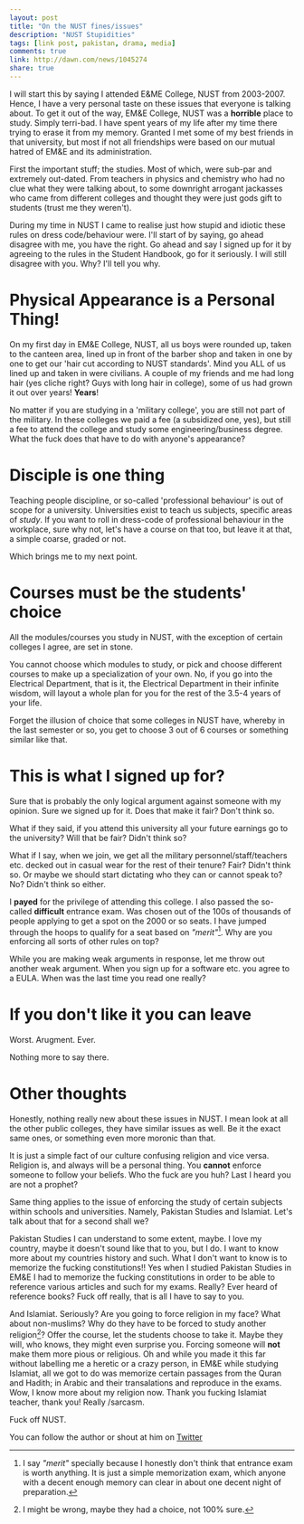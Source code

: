 ```yaml
---
layout: post
title: "On the NUST fines/issues"
description: "NUST Stupidities"
tags: [link post, pakistan, drama, media]
comments: true
link: http://dawn.com/news/1045274  
share: true
---
```


I will start this by saying I attended E&ME College, NUST from 2003-2007. Hence, I have a very personal taste on these issues that everyone is talking about. To get it out of the way, EM&E College, NUST was a **horrible** place to study. Simply terri-bad. I have spent years of my life after my time there trying to erase it from my memory. Granted I met some of my best friends in that university, but most if not all friendships were based on our mutual hatred of EM&E and its administration.

First the important stuff; the studies. Most of which, were sub-par and extremely out-dated. From teachers in physics and chemistry who had no clue what they were talking about, to some downright arrogant jackasses who came from different colleges and thought they were just gods gift to students (trust me they weren't).

During my time in NUST I came to realise just how stupid and idiotic these rules on dress code/behaviour were. I'll start of by saying, go ahead disagree with me, you have the right. Go ahead and say I signed up for it by agreeing to the rules in the Student Handbook, go for it seriously. I will still disagree with you. Why? I'll tell you why.

# Physical Appearance is a Personal Thing!

On my first day in EM&E College, NUST, all us boys were rounded up, taken to the canteen area, lined up in front of the barber shop and taken in one by one to get our 'hair cut according to NUST standards'. Mind you ALL of us lined up and taken in were civilians. A couple of my friends and me had long hair (yes cliche right? Guys with long hair in college), some of us had grown it out over years! **Years**!

No matter if you are studying in a 'military college', you are still not part of the military. In these colleges we paid a fee (a subsidized one, yes), but still a fee to attend the college and study some engineering/business degree. What the fuck does that have to do with anyone's appearance? 

# Disciple is one thing

Teaching people discipline, or so-called 'professional behaviour' is out of scope for a university. Universities exist to teach us subjects, specific areas of *study*. If you want to roll in dress-code of professional behaviour in the workplace, sure why not, let's have a course on that too, but leave it at that, a simple coarse, graded or not.

Which brings me to my next point.

# Courses must be the students' choice

All the modules/courses you study in NUST, with the exception of certain colleges I agree, are set in stone.

You cannot choose which modules to study, or pick and choose different courses to make up a specialization of your own. No, if you go into the Electrical Department, that is it, the Electrical Department in their infinite wisdom, will layout a whole plan for you for the rest of the 3.5-4 years of your life.

Forget the illusion of choice that some colleges in NUST have, whereby in the last semester or so, you get to choose 3 out of 6 courses or something similar like that.

# This is what I signed up for?

Sure that is probably the only logical argument against someone with my opinion. Sure we signed up for it. Does that make it fair? Don't think so.

What if they said, if you attend this university all your future earnings go to the university? Will that be fair? Didn't think so?

What if I say, when we join, we get all the military personnel/staff/teachers etc. decked out in casual wear for the rest of their tenure? Fair? Didn't think so. Or maybe we should start dictating who they can or cannot speak to? No? Didn't think so either.

I **payed** for the privilege of attending this college. I also passed the so-called **difficult** entrance exam. Was chosen out of the 100s of thousands of people applying to get a spot on the 2000 or so seats. I have jumped through the hoops to qualify for a seat based on *"merit"*[^1]. Why are you enforcing all sorts of other rules on top?

While you are making weak arguments in response, let me throw out another weak argument. When you sign up for a software etc. you agree to a EULA. When was the last time you read one really?

# If you don't like it you can leave

Worst. Arugment. Ever.

Nothing more to say there.

# Other thoughts

Honestly, nothing really new about these issues in NUST. I mean look at all the other public colleges, they have similar issues as well. Be it the exact same ones, or something even more moronic than that.

It is just a simple fact of our culture confusing religion and vice versa. Religion is, and always will be a personal thing. You **cannot** enforce someone to follow your beliefs. Who the fuck are you huh? Last I heard you are not a prophet?

Same thing applies to the issue of enforcing the study of certain subjects within schools and universities. Namely, Pakistan Studies and Islamiat. Let's talk about that for a second shall we?

Pakistan Studies I can understand to some extent, maybe. I love my country, maybe it doesn't sound like that to you, but I do. I want to know more about my countries history and such. What I don't want to know is to memorize the fucking constitutions!! Yes when I studied Pakistan Studies in EM&E I had to memorize the fucking constitutions in order to be able to reference various articles and such for my exams. Really? Ever heard of reference books? Fuck off really, that is all I have to say to you.

And Islamiat. Seriously? Are you going to force religion in my face? What about non-muslims? Why do they have to be forced to study another religion[^2]? Offer the course, let the students choose to take it. Maybe they will, who knows, they might even surprise you. Forcing someone will **not** make them more pious or religious. Oh and while you made it this far without labelling me a heretic or a crazy person, in EM&E while studying Islamiat, all we got to do was memorize certain passages from the Quran and Hadith; in Arabic and their transalations and reproduce in the exams. Wow, I know more about my religion now. Thank you fucking Islamiat teacher, thank you! Really /sarcasm.

Fuck off NUST. 

[^1]: I say *"merit"* specially because I honestly don't think that entrance exam is worth anything. It is just a simple memorization exam, which anyone with a decent enough memory can clear in about one decent night of preparation.
[^2]: I might be wrong, maybe they had a choice, not 100% sure.

You can follow the author or shout at him on [Twitter](https://twitter.com/abijango)
